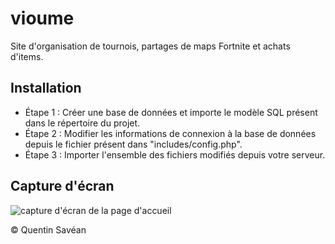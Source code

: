 # vioume
Site d'organisation de tournois, partages de maps Fortnite et achats d'items.

## Installation 

- Étape 1 : Créer une base de données et importe le modèle SQL présent dans le répertoire du projet.
- Étape 2 : Modifier les informations de connexion à la base de données depuis le fichier présent dans  "includes/config.php".
- Étape 3 : Importer l'ensemble des fichiers modifiés depuis votre serveur.

## Capture d'écran

![capture d'écran de la page d'accueil](https://i.ibb.co/ZHj9tQd/screencapture-localhost-jedonne-1620392311706.png)

© Quentin Savéan
